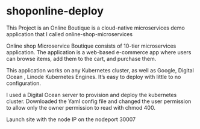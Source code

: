 # shoponline-deploy

This Project is an Online Boutique is a cloud-native microservices demo application that I called online-shop-microservices

Online shop Microservice Boutique consists of 10-tier microservices application. The application is a web-based e-commerce app where users can browse items, add them to the cart, and purchase them.

This application works on any Kubernetes cluster, as well as Google, Digital Ocean , Linode Kubernetes Engines. It’s easy to deploy with little to no configuration.

I used a Digital Ocean server to provision and deploy the kubernetes cluster. Downloaded the Yaml config file and changed the user permission to allow only the owner permission to read with chmod 400.

Launch site with the node IP on the nodeport 30007
